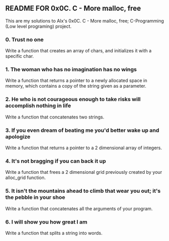 ## README FOR 0x0C. C - More malloc, free

<p>This are my solutions to Alx's 0x0C. C - More malloc, free; C-Programming (Low level programing) project.</p>

### 0. Trust no one

<div>
Write a function that creates an array of chars, and initializes it with a specific char.
</div>

### 1. The woman who has no imagination has no wings

<div>
Write a function that returns a pointer to a newly allocated space in memory, which contains a copy of the string given as a parameter.
</div>

### 2. He who is not courageous enough to take risks will accomplish nothing in life

<div>
Write a function that concatenates two strings.
</div>

### 3. If you even dream of beating me you'd better wake up and apologize

<div>
Write a function that returns a pointer to a 2 dimensional array of integers.
</div>

### 4. It's not bragging if you can back it up

<div>
Write a function that frees a 2 dimensional grid previously created by your alloc_grid function.
</div>

### 5. It isn't the mountains ahead to climb that wear you out; it's the pebble in your shoe

<div>
Write a function that concatenates all the arguments of your program.
</div>

### 6. I will show you how great I am

<div>
Write a function that splits a string into words.
</div>
